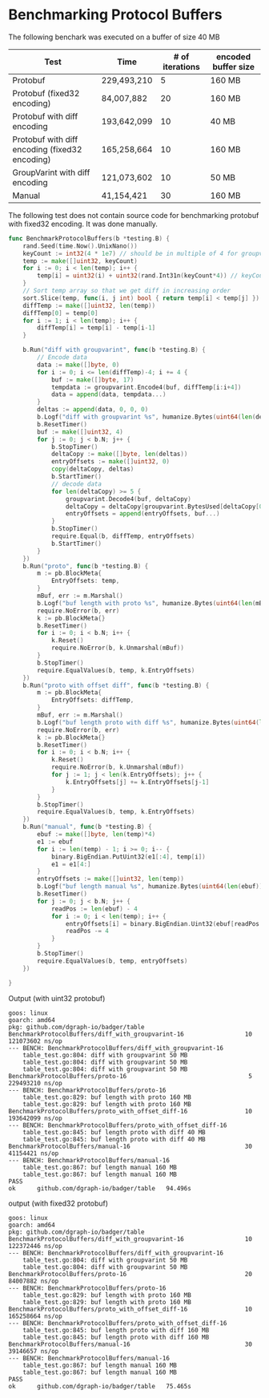 # Benchmarking Protocol Buffers
The following benchark was executed on a buffer of size 40 MB

| Test                                           | Time        | # of iterations | encoded buffer size |
|------------------------------------------------|-------------|-----------------|---------------------|
| Protobuf                                       | 229,493,210 | 5               | 160 MB              |
| Protobuf (fixed32 encoding)                    | 84,007,882  | 20              | 160 MB              |
| Protobuf with diff encoding                    | 193,642,099 | 10              | 40 MB               |
| Protobuf with diff encoding (fixed32 encoding) | 165,258,664 | 10              | 160 MB              |
| GroupVarint with diff encoding                 | 121,073,602 | 10              | 50 MB               |
| Manual                                         | 41,154,421  | 30              | 160 MB              |

The following test does not contain source code for benchmarking protobuf with fixed32 encoding. It was done manually.
```go
func BenchmarkProtocolBuffers(b *testing.B) {
	rand.Seed(time.Now().UnixNano())
	keyCount := int32(4 * 1e7) // should be in multiple of 4 for groupvarint to work
	temp := make([]uint32, keyCount)
	for i := 0; i < len(temp); i++ {
		temp[i] = uint32(i) + uint32(rand.Int31n(keyCount*4)) // keyCount * 4 to reduce collision (we want distinct offsets)
	}
	// Sort temp array so that we get diff in increasing order
	sort.Slice(temp, func(i, j int) bool { return temp[i] < temp[j] })
	diffTemp := make([]uint32, len(temp))
	diffTemp[0] = temp[0]
	for i := 1; i < len(temp); i++ {
		diffTemp[i] = temp[i] - temp[i-1]
	}

	b.Run("diff with groupvarint", func(b *testing.B) {
		// Encode data
		data := make([]byte, 0)
		for i := 0; i <= len(diffTemp)-4; i += 4 {
			buf := make([]byte, 17)
			tempdata := groupvarint.Encode4(buf, diffTemp[i:i+4])
			data = append(data, tempdata...)
		}
		deltas := append(data, 0, 0, 0)
		b.Logf("diff with groupvarint %s", humanize.Bytes(uint64(len(deltas))))
		b.ResetTimer()
		buf := make([]uint32, 4)
		for j := 0; j < b.N; j++ {
			b.StopTimer()
			deltaCopy := make([]byte, len(deltas))
			entryOffsets := make([]uint32, 0)
			copy(deltaCopy, deltas)
			b.StartTimer()
			// decode data
			for len(deltaCopy) >= 5 {
				groupvarint.Decode4(buf, deltaCopy)
				deltaCopy = deltaCopy[groupvarint.BytesUsed[deltaCopy[0]]:]
				entryOffsets = append(entryOffsets, buf...)
			}
			b.StopTimer()
			require.Equal(b, diffTemp, entryOffsets)
			b.StartTimer()
		}
	})
	b.Run("proto", func(b *testing.B) {
		m := pb.BlockMeta{
			EntryOffsets: temp,
		}
		mBuf, err := m.Marshal()
		b.Logf("buf length with proto %s", humanize.Bytes(uint64(len(mBuf))))
		require.NoError(b, err)
		k := pb.BlockMeta{}
		b.ResetTimer()
		for i := 0; i < b.N; i++ {
			k.Reset()
			require.NoError(b, k.Unmarshal(mBuf))
		}
		b.StopTimer()
		require.EqualValues(b, temp, k.EntryOffsets)
	})
	b.Run("proto with offset diff", func(b *testing.B) {
		m := pb.BlockMeta{
			EntryOffsets: diffTemp,
		}
		mBuf, err := m.Marshal()
		b.Logf("buf length proto with diff %s", humanize.Bytes(uint64(len(mBuf))))
		require.NoError(b, err)
		k := pb.BlockMeta{}
		b.ResetTimer()
		for i := 0; i < b.N; i++ {
			k.Reset()
			require.NoError(b, k.Unmarshal(mBuf))
			for j := 1; j < len(k.EntryOffsets); j++ {
				k.EntryOffsets[j] += k.EntryOffsets[j-1]
			}
		}
		b.StopTimer()
		require.EqualValues(b, temp, k.EntryOffsets)
	})
	b.Run("manual", func(b *testing.B) {
		ebuf := make([]byte, len(temp)*4)
		e1 := ebuf
		for i := len(temp) - 1; i >= 0; i-- {
			binary.BigEndian.PutUint32(e1[:4], temp[i])
			e1 = e1[4:]
		}
		entryOffsets := make([]uint32, len(temp))
		b.Logf("buf length manual %s", humanize.Bytes(uint64(len(ebuf))))
		b.ResetTimer()
		for j := 0; j < b.N; j++ {
			readPos := len(ebuf) - 4
			for i := 0; i < len(temp); i++ {
				entryOffsets[i] = binary.BigEndian.Uint32(ebuf[readPos : readPos+4])
				readPos -= 4
			}
		}
		b.StopTimer()
		require.EqualValues(b, temp, entryOffsets)
	})

}
```
Output (with uint32 protobuf)
```
goos: linux
goarch: amd64
pkg: github.com/dgraph-io/badger/table
BenchmarkProtocolBuffers/diff_with_groupvarint-16         	      10	 121073602 ns/op
--- BENCH: BenchmarkProtocolBuffers/diff_with_groupvarint-16
    table_test.go:804: diff with groupvarint 50 MB
    table_test.go:804: diff with groupvarint 50 MB
    table_test.go:804: diff with groupvarint 50 MB
BenchmarkProtocolBuffers/proto-16                         	       5	 229493210 ns/op
--- BENCH: BenchmarkProtocolBuffers/proto-16
    table_test.go:829: buf length with proto 160 MB
    table_test.go:829: buf length with proto 160 MB
BenchmarkProtocolBuffers/proto_with_offset_diff-16        	      10	 193642099 ns/op
--- BENCH: BenchmarkProtocolBuffers/proto_with_offset_diff-16
    table_test.go:845: buf length proto with diff 40 MB
    table_test.go:845: buf length proto with diff 40 MB
BenchmarkProtocolBuffers/manual-16                        	      30	  41154421 ns/op
--- BENCH: BenchmarkProtocolBuffers/manual-16
    table_test.go:867: buf length manual 160 MB
    table_test.go:867: buf length manual 160 MB
PASS
ok  	github.com/dgraph-io/badger/table	94.496s
```
output (with fixed32 protobuf)
```
goos: linux
goarch: amd64
pkg: github.com/dgraph-io/badger/table
BenchmarkProtocolBuffers/diff_with_groupvarint-16         	      10	 122372446 ns/op
--- BENCH: BenchmarkProtocolBuffers/diff_with_groupvarint-16
    table_test.go:804: diff with groupvarint 50 MB
    table_test.go:804: diff with groupvarint 50 MB
BenchmarkProtocolBuffers/proto-16                         	      20	  84007882 ns/op
--- BENCH: BenchmarkProtocolBuffers/proto-16
    table_test.go:829: buf length with proto 160 MB
    table_test.go:829: buf length with proto 160 MB
BenchmarkProtocolBuffers/proto_with_offset_diff-16        	      10	 165258664 ns/op
--- BENCH: BenchmarkProtocolBuffers/proto_with_offset_diff-16
    table_test.go:845: buf length proto with diff 160 MB
    table_test.go:845: buf length proto with diff 160 MB
BenchmarkProtocolBuffers/manual-16                        	      30	  39146657 ns/op
--- BENCH: BenchmarkProtocolBuffers/manual-16
    table_test.go:867: buf length manual 160 MB
    table_test.go:867: buf length manual 160 MB
PASS
ok  	github.com/dgraph-io/badger/table	75.465s
```